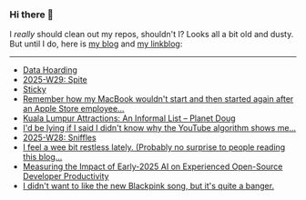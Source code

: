 ### Hi there 👋

I _really_ should clean out my repos, shouldn't I? Looks all a bit old and dusty. But until I do, here is [my blog](https://lostfocus.de/) and [my linkblog](https://dominikschwind.com/links):

--- 

<!-- POST-LIST:START -->
- [Data Hoarding](https://lostfocus.de/2025/07/20/data-hoarding/)
- [2025-W29: Spite](https://lostfocus.de/2025/07/20/2025-w29-spite/)
- [Sticky](https://lostfocus.de/2025/07/17/sticky/)
- [Remember how my MacBook wouldn&#39;t start and then started again after an Apple Store employee…](https://lostfocus.de/2025/07/17/234927/)
- [Kuala Lumpur Attractions: An Informal List – Planet Doug](https://planetdoug.life/2025/07/17/kuala-lumpur-attractions-an-informal-list/)
- [I&#39;d be lying if I said I didn&#39;t know why the YouTube algorithm shows me…](https://lostfocus.de/2025/07/14/234923/)
- [2025-W28: Sniffles](https://lostfocus.de/2025/07/13/2025-w28-sniffles/)
- [I feel a wee bit restless lately. &lpar;Probably no surprise to people reading this blog…](https://lostfocus.de/2025/07/12/234910/)
- [Measuring the Impact of Early-2025 AI on Experienced Open-Source Developer Productivity](https://metr.org/blog/2025-07-10-early-2025-ai-experienced-os-dev-study/)
- [I didn&#39;t want to like the new Blackpink song, but it&#39;s quite a banger.](https://lostfocus.de/2025/07/11/234905/)
<!-- POST-LIST:END -->

<!--
**lostfocus/lostfocus** is a ✨ _special_ ✨ repository because its `README.md` (this file) appears on your GitHub profile.

Here are some ideas to get you started:

- 🔭 I’m currently working on ...
- 🌱 I’m currently learning ...
- 👯 I’m looking to collaborate on ...
- 🤔 I’m looking for help with ...
- 💬 Ask me about ...
- 📫 How to reach me: ...
- 😄 Pronouns: ...
- ⚡ Fun fact: ...
-->
